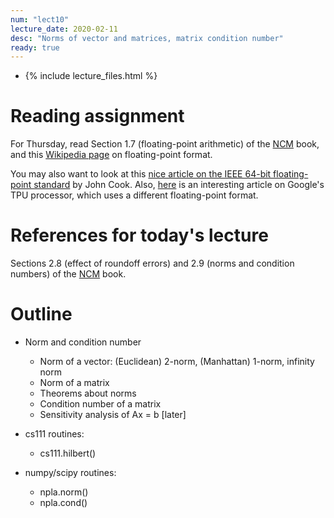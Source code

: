 ```yaml
---
num: "lect10"
lecture_date: 2020-02-11
desc: "Norms of vector and matrices, matrix condition number"
ready: true
---
```


* {% include lecture_files.html %}

# Reading assignment

For Thursday, read
Section 1.7 (floating-point arithmetic) of the
[NCM](http://www.cs.ucsb.edu/~gilbert/cs111/chapters/) book, 
and this [Wikipedia page](https://en.wikipedia.org/wiki/Double-precision_floating-point_format) on floating-point format.

You may also want to look at this
[nice article on the IEEE 64-bit floating-point standard](https://www.johndcook.com/blog/2009/04/06/anatomy-of-a-floating-point-number/)
by John Cook.
Also, [here](https://www.nextplatform.com/2018/05/10/tearing-apart-googles-tpu-3-0-ai-coprocessor/) is an interesting article on Google's TPU processor, which uses a different floating-point format.


# References for today's lecture

Sections 2.8 (effect of roundoff errors)
and 2.9 (norms and condition numbers) of the
[NCM](http://www.cs.ucsb.edu/~gilbert/cs111/chapters/) book.

# Outline

- Norm and condition number
   - Norm of a vector: (Euclidean) 2-norm, (Manhattan) 1-norm, infinity norm
   - Norm of a matrix 
   - Theorems about norms
   - Condition number of a matrix 
   - Sensitivity analysis of Ax = b [later]

- cs111 routines:
  - cs111.hilbert()

- numpy/scipy routines:
  - npla.norm()
  - npla.cond()


